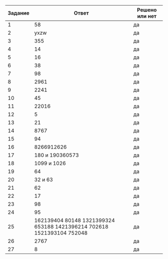 | Задание | Ответ | Решено или нет |
| ------ | ------ | ------|
| 1 | 58 | да |
| 2 | yxzw | да |
| 3 |355  |  да|
| 4 | 14 | да |
| 5 | 16 | да |
| 6 | 38 | да |
| 7 | 98 | да |
| 8 | 2961 | да |
| 9 | 2241 | да |
| 10 | 45 | да |
| 11 | 22016 | да |
| 12 | 5 | да |
| 13 | 21 | да |
| 14 | 8767 | да |
| 15 | 94 | да |
| 16 | 8266912626 | да |
| 17 | 180 и 190360573 | да |
| 18 | 1099 и 1026 | да |
| 19 | 64 | да |
| 20 | 32 и 63 | да |
| 21 | 62 | да |
| 22 | 17 | да |
| 23 | 98 | да |
| 24 | 95 | да |
| 25 | 162139404 80148 1321399324 653188 1421396214 702618 1521393104 752048 | да |
| 26 | 2767 | да |
| 27 | 8 | да |


